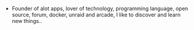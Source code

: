 - Founder of alot apps, lover of technology, programming language, open source, forum, docker, unraid and arcade, I like to discover and learn new things..
  <br>























































































































































































































































































































































































































































































































































